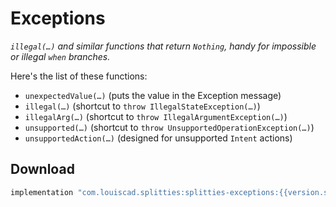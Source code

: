 # Exceptions

*`illegal(…)` and similar functions that return `Nothing`, handy for
impossible or illegal `when` branches.*

Here's the list of these functions:
* `unexpectedValue(…)` (puts the value in the Exception message)
* `illegal(…)` (shortcut to `throw IllegalStateException(…)`)
* `illegalArg(…)` (shortcut to `throw IllegalArgumentException(…)`)
* `unsupported(…)` (shortcut to `throw UnsupportedOperationException(…)`)
* `unsupportedAction(…)` (designed for unsupported `Intent` actions)

## Download

```groovy
implementation "com.louiscad.splitties:splitties-exceptions:{{version.splitties2}}"
```
